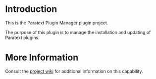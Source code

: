 # Introduction
This is the Paratext Plugin Manager plugin project.

The purpose of this plugin is to manage the installation and updating of Paratext plugins.

# More Information
Consult the [project wiki](https://biblica.atlassian.net/wiki/spaces/BIB/pages/18350107/Paratext+Plugin+Manager) for additional information on this capability.
